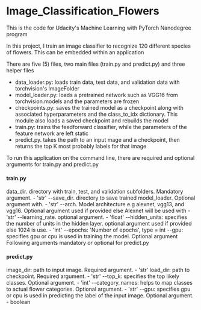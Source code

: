 # Image_Classification_Flowers

This is the code for Udacity's Machine Learning with PyTorch Nanodegree program

In this project, I train an image classifier to recognize 120 different species of flowers. This can be embedded within an application


There are five (5) files, two main files (train.py and predict.py) and three helper files

- data_loader.py: loads train data, test data, and validation data with torchvision's ImageFolder
- model_loader.py: loads a pretrained network such as VGG16 from torchvision.models and the parameters are frozen
- checkpoints.py: saves the trained model as a checkpoint along with associated hyperparameters and the class_to_idx dictionary. This module also loads a saved checkpoint and rebuilds the model
- train.py: trains the feedforward classifier, while the parameters of the feature network are left static
- predict.py. takes the path to an input mage and a checkpoint, then returns the top K most probably labels for that image



To run this application on the command line, there are required and optional arguments for train.py and predict.py

#### train.py
data_dir. directory with train, test, and validation subfolders. Mandatory argument. - 'str'
--save_dir. directory to save trained model_loader. Optional argument with. - 'str'
--arch. Model architecture e.g alexnet, vgg13, and vgg16. Optional argument used if provided else Alexnet will be used with - 'str'
--learning_rate. optional argument. - 'float'
--hidden_units: specifies the number of units in the hidden layer. optional argument used if provided else 1024 is use. - 'int'
--epochs: 'Number of epochs', type = int
--gpu: specifies gpu or cpu is used in training the model. Optional argument
Following arguments mandatory or optional for predict.py

#### predict.py
image_dir: path to input image. Required argument. - 'str'
load_dir: path to checkpoint. Required argument. - 'str'
--top_k: specifies the top likely classes. Optional argument. - 'int'
--category_names: helps to map classes to actual flower categories. Optional argument. - 'str'
--gpu: specifies gpu or cpu is used in predicting the label of the input image. Optional argument. - boolean
